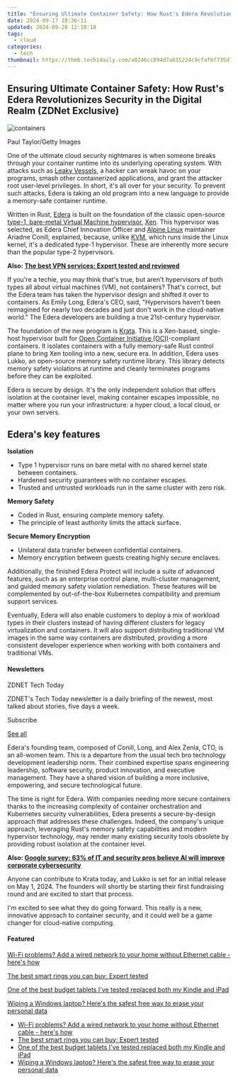 ```yaml
---
title: "Ensuring Ultimate Container Safety: How Rust's Edera Revolutionizes Security in the Digital Realm (ZDNet Exclusive)"
date: 2024-09-17 18:36:11
updated: 2024-09-20 12:10:10
tags:
  - cloud
categories:
  - tech
thumbnail: https://thmb.techidaily.com/a0246cc894d7a615224c9cfafbf735d7ae91af7484c893010169a35a5fa1ec78.jpg
---
```


## Ensuring Ultimate Container Safety: How Rust's Edera Revolutionizes Security in the Digital Realm (ZDNet Exclusive)

![containers](https://www.zdnet.com/a/img/resize/adf862e9818fa209479e4692e51d04e2bbb755bc/2024/04/11/98da400c-8f12-4bcd-89a5-9b99d6fcef01/gettyimages-94985760.jpg?auto=webp&width=1280)

Paul Taylor/Getty Images

One of the ultimate cloud security nightmares is when someone breaks through your container runtime into its underlying operating system. With attacks such as [Leaky Vessels](https://snyk.io/blog/cve-2024-21626-runc-process-cwd-container-breakout/), a hacker can wreak havoc on your programs, smash other containerized applications, and grant the attacker root user-level privileges. In short, it's all over for your security. To prevent such attacks, Edera is taking an old program into a new language to provide a memory-safe container runtime. 

Written in Rust, [Edera](https://github.com/edera-dev/) is built on the foundation of the classic open-source [type-1, bare-metal Virtual Machine hypervisor](https://www.networkworld.com/article/944300/why-you-want-a-bare-metal-hypervisor-and-how-to-choose.html), [Xen](https://xenproject.org/). This hypervisor was selected, as Edera Chief Innovation Officer and [Alpine Linux](https://www.alpinelinux.org/) maintainer Ariadne Conill, explained, because, unlike [KVM](https://linux-kvm.org/page/Main%5FPage), which runs inside the Linux kernel, it's a dedicated type-1 hypervisor. These are inherently more secure than the popular type-2 hypervisors. 

**Also: [The best VPN services: Expert tested and reviewed](https://www.zdnet.com/article/best-vpn/)**

If you're a techie, you may think that's true, but aren't hypervisors of both types all about virtual machines (VM), not containers? That's correct, but the Edera team has taken the hypervisor design and shifted it over to containers. As Emily Long, Edera's CEO, said, "Hypervisors haven't been reimagined for nearly two decades and just don't work in the cloud-native world." The Edera developers are building a true 21st-century hypervisor. 

The foundation of the new program is [Krata](https://github.com/edera-dev/krata). This is a Xen-based, single-host hypervisor built for [Open Container Initiative (OCI)](https://opencontainers.org/)\-compliant containers. It isolates containers with a fully memory-safe Rust control plane to bring Xen tooling into a new, secure era. In addition, Edera uses Lukko, an open-source memory safety runtime library. This library detects memory safety violations at runtime and cleanly terminates programs before they can be exploited.

Edera is secure by design. It's the only independent solution that offers isolation at the container level, making container escapes impossible, no matter where you run your infrastructure: a hyper cloud, a local cloud, or your own servers. 

## Edera's key features

**Isolation**

* Type 1 hypervisor runs on bare metal with no shared kernel state between containers.
* Hardened security guarantees with no container escapes.
* Trusted and untrusted workloads run in the same cluster with zero risk.

**Memory Safety**

* Coded in Rust, ensuring complete memory safety.
* The principle of least authority limits the attack surface.

**Secure Memory Encryption**

* Unilateral data transfer between confidential containers.
* Memory encryption between guests creating highly secure enclaves.

Additionally, the finished Edera Protect will include a suite of advanced features, such as an enterprise control plane, multi-cluster management, and guided memory safety violation remediation. These features will be complemented by out-of-the-box Kubernetes compatibility and premium support services.

Eventually, Edera will also enable customers to deploy a mix of workload types in their clusters instead of having different clusters for legacy virtualization and containers. It will also support distributing traditional VM images in the same way containers are distributed, providing a more consistent developer experience when working with both containers and traditional VMs. 

#### Newsletters

ZDNET Tech Today

ZDNET's Tech Today newsletter is a daily briefing of the newest, most talked about stories, five days a week.

 Subscribe

[See all](https://www.zdnet.com/newsletters/)

Edera's founding team, composed of Conill, Long, and Alex Zenla, CTO, is an all-women team. This is a departure from the usual tech bro technology development leadership norm. Their combined expertise spans engineering leadership, software security, product innovation, and executive management. They have a shared vision of building a more inclusive, empowering, and secure technological future.

The time is right for Edera. With companies needing more secure containers thanks to the increasing complexity of container orchestration and Kubernetes security vulnerabilities, Edera presents a secure-by-design approach that addresses these challenges. Indeed, the company's unique approach, leveraging Rust's memory safety capabilities and modern hypervisor technology, may render many existing security tools obsolete by providing robust isolation at the container level.

**Also: [Google survey: 63% of IT and security pros believe AI will improve corporate cybersecurity](https://www.zdnet.com/article/ai-should-improve-corporate-cybersecurity-google-and-csa-survey-finds/)**

Anyone can contribute to Krata today, and Lukko is set for an initial release on May 1, 2024\. The founders will shortly be starting their first fundraising round and are excited to start that process. 

I'm excited to see what they do going forward. This really is a new, innovative approach to container security, and it could well be a game changer for cloud-native computing.

#### Featured

[Wi-Fi problems? Add a wired network to your home without Ethernet cable - here's how](https://www.zdnet.com/article/wi-fi-problems-how-to-add-a-wired-network-to-your-home-without-ethernet-cable/ "Wi-Fi problems? Add a wired network to your home without Ethernet cable - here's how")

[The best smart rings you can buy: Expert tested](https://www.zdnet.com/article/best-smart-ring/ "The best smart rings you can buy: Expert tested")

[One of the best budget tablets I've tested replaced both my Kindle and iPad](https://www.zdnet.com/article/one-of-the-best-budget-tablets-ive-tested-replaced-bot-my-kindle-and-ipad/ "One of the best budget tablets I've tested replaced both my Kindle and iPad")

[Wiping a Windows laptop? Here's the safest free way to erase your personal data](https://www.zdnet.com/article/wiping-a-windows-laptop-heres-the-safest-free-way-to-erase-your-personal-data/ "Wiping a Windows laptop? Here's the safest free way to erase your personal data")

* [Wi-Fi problems? Add a wired network to your home without Ethernet cable - here's how](https://www.zdnet.com/article/wi-fi-problems-how-to-add-a-wired-network-to-your-home-without-ethernet-cable/ "Wi-Fi problems? Add a wired network to your home without Ethernet cable - here's how")
* [The best smart rings you can buy: Expert tested](https://www.zdnet.com/article/best-smart-ring/ "The best smart rings you can buy: Expert tested")
* [One of the best budget tablets I've tested replaced both my Kindle and iPad](https://www.zdnet.com/article/one-of-the-best-budget-tablets-ive-tested-replaced-bot-my-kindle-and-ipad/ "One of the best budget tablets I've tested replaced both my Kindle and iPad")
* [Wiping a Windows laptop? Here's the safest free way to erase your personal data](https://www.zdnet.com/article/wiping-a-windows-laptop-heres-the-safest-free-way-to-erase-your-personal-data/ "Wiping a Windows laptop? Here's the safest free way to erase your personal data")

<ins class="adsbygoogle"
     style="display:block"
     data-ad-format="autorelaxed"
     data-ad-client="ca-pub-7571918770474297"
     data-ad-slot="1223367746"></ins>



<ins class="adsbygoogle"
     style="display:block"
     data-ad-client="ca-pub-7571918770474297"
     data-ad-slot="8358498916"
     data-ad-format="auto"
     data-full-width-responsive="true"></ins>
